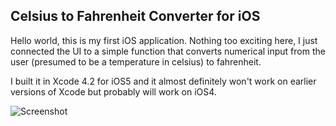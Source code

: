 ## Celsius to Fahrenheit Converter for iOS ##

Hello world, this is my first iOS application. Nothing too exciting here, I just connected the UI to a simple function that converts numerical input from the user (presumed to be a temperature in celsius) to fahrenheit.

I built it in Xcode 4.2 for iOS5 and it almost definitely won't work on earlier versions of Xcode but probably will work on iOS4.

![Screenshot](https://github.com/sud0n1m/converter2/raw/master/Screenshot.jpg)